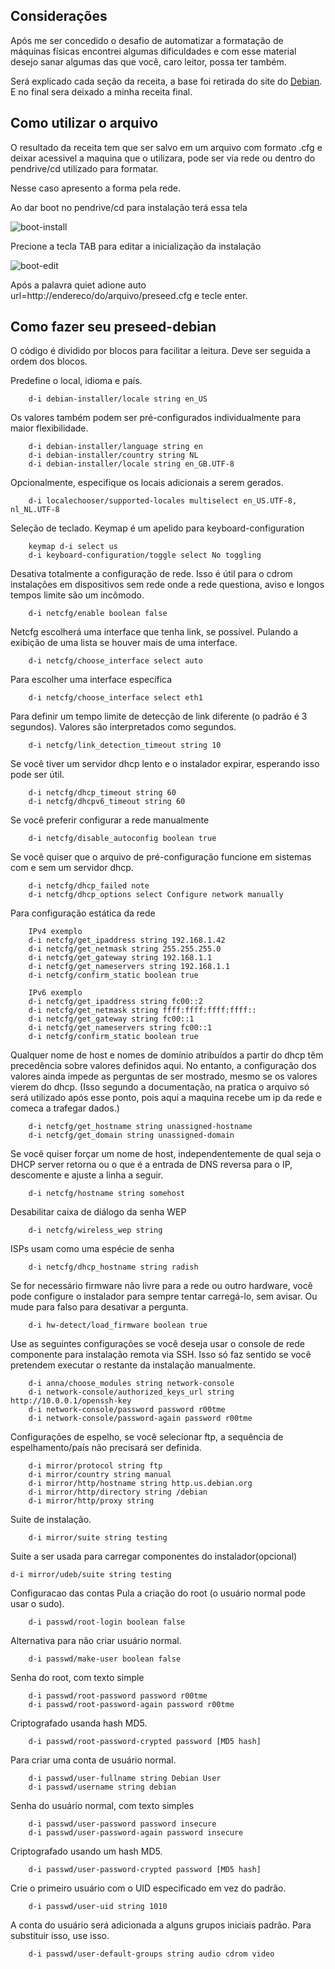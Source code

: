## Considerações

Após me ser concedido o desafio de automatizar a formatação de máquinas físicas encontrei algumas dificuldades e com esse material desejo sanar algumas das que você, caro leitor, possa ter também.

Será explicado cada seção da receita, a base foi retirada do site do [Debian](https://www.debian.org/releases/wheezy/example-preseed.txt). E no final sera deixado a minha receita final.

## Como utilizar o arquivo

O resultado da receita tem que ser salvo em um arquivo com formato .cfg e deixar acessivel a maquina que o utilizara, pode ser via rede ou dentro do pendrive/cd utilizado para formatar.

Nesse caso apresento a forma pela rede.

Ao dar boot no pendrive/cd para instalação terá essa tela

![boot-install](https://raw.githubusercontent.com/RummeniggePires/preseed-debian/master/img/boot-debian.png)

Precione a tecla TAB para editar a inicialização da instalação

![boot-edit](https://raw.githubusercontent.com/RummeniggePires/preseed-debian/master/img/boot-edit.png)

Após a palavra quiet adione auto url=http://endereco/do/arquivo/preseed.cfg e tecle enter.

## Como fazer seu preseed-debian

O código é dividido por blocos para facilitar a leitura. Deve ser seguida a ordem dos blocos.


Predefine o local, idioma e país.
```
	d-i debian-installer/locale string en_US
```
Os valores também podem ser pré-configurados individualmente para maior flexibilidade.
```
	d-i debian-installer/language string en
	d-i debian-installer/country string NL
	d-i debian-installer/locale string en_GB.UTF-8
```
Opcionalmente, especifique os locais adicionais a serem gerados.
```
	d-i localechooser/supported-locales multiselect en_US.UTF-8, nl_NL.UTF-8
```

Seleção de teclado.
Keymap é um apelido para keyboard-configuration
```
	keymap d-i select us
	d-i keyboard-configuration/toggle select No toggling
```
Desativa totalmente a configuração de rede. Isso é útil para o cdrom instalações em dispositivos sem rede onde a rede questiona,
aviso e longos tempos limite são um incômodo.
```
	d-i netcfg/enable boolean false
```
Netcfg escolherá uma interface que tenha link, se possível. Pulando a exibição de uma lista se houver mais de uma interface.
```
	d-i netcfg/choose_interface select auto
```
Para escolher uma interface específica
```
	d-i netcfg/choose_interface select eth1
``` 
Para definir um tempo limite de detecção de link diferente (o padrão é 3 segundos).
Valores são interpretados como segundos.
```
	d-i netcfg/link_detection_timeout string 10
```
Se você tiver um servidor dhcp lento e o instalador expirar, esperando isso pode ser útil.
```
	d-i netcfg/dhcp_timeout string 60
	d-i netcfg/dhcpv6_timeout string 60
```
Se você preferir configurar a rede manualmente
```
	d-i netcfg/disable_autoconfig boolean true
```
Se você quiser que o arquivo de pré-configuração funcione em sistemas com e sem um servidor dhcp.
```
	d-i netcfg/dhcp_failed note
	d-i netcfg/dhcp_options select Configure network manually
```
Para configuração estática da rede
```
	IPv4 exemplo
	d-i netcfg/get_ipaddress string 192.168.1.42
	d-i netcfg/get_netmask string 255.255.255.0
	d-i netcfg/get_gateway string 192.168.1.1
	d-i netcfg/get_nameservers string 192.168.1.1
	d-i netcfg/confirm_static boolean true

	IPv6 exemplo
	d-i netcfg/get_ipaddress string fc00::2
	d-i netcfg/get_netmask string ffff:ffff:ffff:ffff::
	d-i netcfg/get_gateway string fc00::1
	d-i netcfg/get_nameservers string fc00::1
	d-i netcfg/confirm_static boolean true
```
Qualquer nome de host e nomes de domínio atribuídos a partir do dhcp têm precedência sobre valores definidos aqui. No entanto, a configuração dos valores ainda impede as perguntas de ser mostrado, mesmo se os valores vierem do dhcp. (Isso segundo a documentação, na pratica o arquivo só será utilizado após esse ponto, pois aqui a maquina recebe um ip da rede e comeca a trafegar dados.)
```
	d-i netcfg/get_hostname string unassigned-hostname
	d-i netcfg/get_domain string unassigned-domain
```
 Se você quiser forçar um nome de host, independentemente de qual seja o DHCP server retorna ou o que é a entrada de DNS reversa para o IP, descomente e ajuste a linha a seguir.
```
 	d-i netcfg/hostname string somehost
```
Desabilitar caixa de diálogo da senha WEP
```
	d-i netcfg/wireless_wep string
```
ISPs usam como uma espécie de senha
```
 	d-i netcfg/dhcp_hostname string radish
```
Se for necessário firmware não livre para a rede ou outro hardware, você pode configure o instalador para sempre tentar carregá-lo, sem avisar. Ou mude para falso para desativar a pergunta.
```
	d-i hw-detect/load_firmware boolean true
```
Use as seguintes configurações se você deseja usar o console de rede componente para instalação remota via SSH. Isso só faz sentido se você pretendem executar o restante da instalação manualmente.
```
	d-i anna/choose_modules string network-console
	d-i network-console/authorized_keys_url string http://10.0.0.1/openssh-key
	d-i network-console/password password r00tme
	d-i network-console/password-again password r00tme
```

Configurações de espelho, se você selecionar ftp, a sequência de espelhamento/país não precisará ser definida.
```
	d-i mirror/protocol string ftp
	d-i mirror/country string manual
	d-i mirror/http/hostname string http.us.debian.org
	d-i mirror/http/directory string /debian
	d-i mirror/http/proxy string
```
Suite de instalação.
```
	d-i mirror/suite string testing
```
Suite a ser usada para carregar componentes do instalador(opcional)
```
d-i mirror/udeb/suite string testing
```
Configuracao das contas
Pula a criação do root (o usuário normal pode usar o sudo).
```
	d-i passwd/root-login boolean false
```
Alternativa para não criar usuário normal.
```
	d-i passwd/make-user boolean false
```
Senha do root, com texto simple
```
	d-i passwd/root-password password r00tme
	d-i passwd/root-password-again password r00tme
```
Criptografado usanda hash MD5.
```
	d-i passwd/root-password-crypted password [MD5 hash]
```
Para criar uma conta de usuário normal.
```
	d-i passwd/user-fullname string Debian User
	d-i passwd/username string debian
```
Senha do usuário normal, com texto simples
```
	d-i passwd/user-password password insecure
	d-i passwd/user-password-again password insecure
```
Criptografado usando um hash MD5.
```
	d-i passwd/user-password-crypted password [MD5 hash]
```
Crie o primeiro usuário com o UID especificado em vez do padrão.
```
	d-i passwd/user-uid string 1010
```
A conta do usuário será adicionada a alguns grupos iniciais padrão. Para substituir isso, use isso.
```
	d-i passwd/user-default-groups string audio cdrom video
```